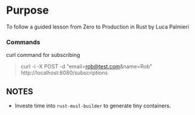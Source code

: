 # Purpose

To follow a guided lesson from Zero to Production in Rust by Luca Palmieri

### Commands
curl command for subscribing
> curl -i -X POST -d "email=rob@test.com&name=Rob" http://localhost:8080/subscriptions




## NOTES
+ Investe time into `rust-musl-builder` to generate tiny containers.
